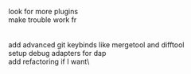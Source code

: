 look for more plugins\
make trouble work fr\
\
\
add advanced git keybinds like mergetool and difftool\
setup debug adapters for dap\
add refactoring if I want\\
